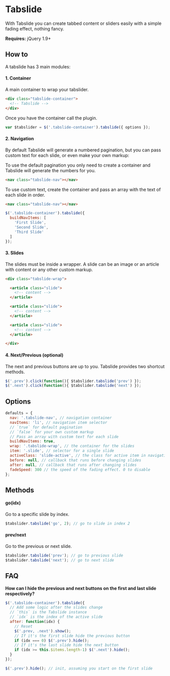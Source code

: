 Tabslide
===============

With Tabslide you can create tabbed content or sliders easily with a simple fading effect, nothing fancy.

**Requires:** jQuery 1.9+

## How to

A tabslide has 3 main modules:

#### 1. Container

A main container to wrap your tabslider.

```html
<div class="tabslide-container">
  <!-- Tabslide -->
</div>
```
Once you have the container call the plugin.

```javascript
var $tabslider = $('.tabslide-container').tabslide({ options });
```

#### 2. Navigation

By default Tabslide will generate a numbered pagination, but you can pass custom text for each slide, or even make your own markup:

To use the default pagination you only need to create a container and Tabslide will generate the numbers for you.
```html
<nav class="tabslide-nav"></nav>
```

To use custom text, create the container and pass an array with the text of each slide in order.
```html
<nav class="tabslide-nav"></nav>
```
```javascript
$('.tabslide-container').tabslide({
  buildNavItems: [
    'First Slide',
    'Second Slide',
    'Third Slide'
  ]
});
```

#### 3. Slides

The slides must be inside a wrapper. A slide can be an image or an article with content or any other custom markup.

```html
<div class="tabslide-wrap">

  <article class="slide">
    <!-- content -->
  </article>

  <article class="slide">
    <!-- content -->
  </article>

  <article class="slide">
    <!-- content -->
  </article>

</div>
```

#### 4. Next/Previous (optional)

The next and previous buttons are up to you. Tabslide provides two shortcut methods.

```javascript
$('.prev').click(function(){ $tabslider.tabslide('prev') });
$('.next').click(function(){ $tabslider.tabslide('next') });
```

## Options

```javascript
defaults = {
  nav: '.tabslide-nav', // navigation container
  navItems: 'li', // navigation item selector
  // `true` for default pagination
  // `false` for your own custom markup
  // Pass an array with custom text for each slide
  buildNavItems: true,
  wrap: '.tabslide-wrap', // the container for the slides
  item: '.slide', // selector for a single slide
  activeClass: 'slide-active', // the class for active item in navigation
  before: null, // callback that runs before changing slides
  after: null, // callback that runs after changing slides
  fadeSpeed: 300 // the speed of the fading effect. 0 to disable
};
```

## Methods

#### go(idx)

Go to a specific slide by index.

```javascript
$tabslider.tabslide('go', 2); // go to slide in index 2
```

#### prev/next

Go to the previous or next slide.

```javascript
$tabslider.tabslide('prev'); // go to previous slide
$tabslider.tabslide('next'); // go to next slide
```

## FAQ

**How can I hide the previous and next buttons on the first and last slide respectively?**  

```javascript
$('.tabslide-container').tabslide({
  // Add some logic after the slides change
  // `this` is the Tabslide instance
  // `idx` is the index of the active slide
  after: function(idx) {
    // Reset
    $('.prev, .next').show();
    // If it's the first slide hide the previous button
    if (idx === 0) $('.prev').hide();
    // If it's the last slide hide the next button
    if (idx >= this.$items.length-1) $('.next').hide();
  }
});

$('.prev').hide(); // init, assuming you start on the first slide
```

